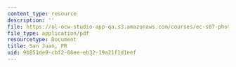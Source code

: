 ```yaml
---
content_type: resource
description: ''
file: https://ol-ocw-studio-app-qa.s3.amazonaws.com/courses/ec-s07-photovoltaic-solar-energy-systems-fall-2004/9b851de9cbf286eeeb3219a21f1d1eef_MITEC_S07F04_san_juan_pr.pdf
file_type: application/pdf
resourcetype: Document
title: San Juan, PR
uid: 9b851de9-cbf2-86ee-eb32-19a21f1d1eef
---
```


